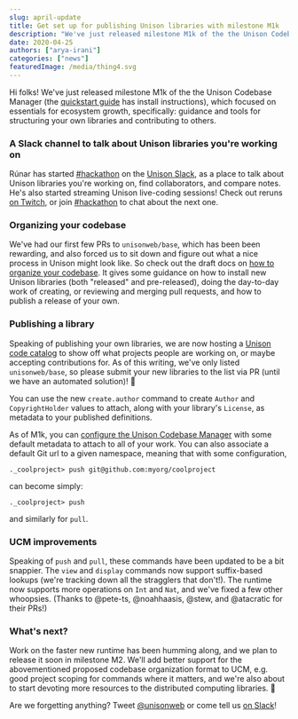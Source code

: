 ```yaml
---
slug: april-update
title: Get set up for publishing Unison libraries with milestone M1k
description: "We've just released milestone M1k of the the Unison Codebase Manager, which focused on essentials for ecosystem growth, specifically: guidance and tools for structuring and licensing your own libraries, and contributing to others."
date: 2020-04-25
authors: ["arya-irani"]
categories: ["news"]
featuredImage: /media/thing4.svg
---
```


Hi folks!  We've just released milestone M1k of the the Unison Codebase Manager (the [quickstart guide][quickstart] has install instructions), which focused on essentials for ecosystem growth, specifically: guidance and tools for structuring your own libraries and contributing to others.

### A Slack channel to talk about Unison libraries you're working on

Rúnar has started [#hackathon][hackathon] on the [Unison Slack][slack], as a place to talk about Unison libraries you're working on, find collaborators, and compare notes. He's also started streaming Unison live-coding sessions! Check out reruns [on Twitch](https://twitch.tv/runarorama), or join [#hackathon][hackathon] to chat about the next one.

### Organizing your codebase

We've had our first few PRs to `unisonweb/base`, which has been been rewarding, and also forced us to sit down and figure out what a nice process in Unison might look like.  So check out the draft docs on [how to organize your codebase][codebase-organization].  It gives some guidance on how to install new Unison libraries (both "released" and pre-released), doing the day-to-day work of creating, or reviewing and merging pull requests, and how to publish a release of your own.

### Publishing a library

Speaking of publishing your own libraries, we are now hosting a [Unison code catalog][libraries] to show off what projects people are working on, or maybe accepting contributions for.  As of this writing, we've only listed `unisonweb/base`, so please submit your new libraries to the list via PR (until we have an automated solution)! :slightly_smiling_face:

You can use the new `create.author` command to create `Author` and `CopyrightHolder` values to attach, along with your library's `License`, as metadata to your published definitions.

As of M1k, you can [configure the Unison Codebase Manager][configuration] with some default metadata to attach to all of your work.  You can also associate a default Git url to a given namespace, meaning that with some configuration,

```
._coolproject> push git@github.com:myorg/coolproject
```

can become simply:

```
._coolproject> push
```

and similarly for `pull`.

### UCM improvements

Speaking of `push` and `pull`, these commands have been updated to be a bit snappier.  The `view` and `display` commands now support suffix-based lookups (we're tracking down all the stragglers that don't!). The runtime now supports more operations on `Int` and `Nat`, and we've fixed a few other whoopsies.  (Thanks to @pete-ts, @noahhaasis, @stew, and @atacratic for their PRs!)

### What's next?

Work on the faster new runtime has been humming along, and we plan to release it soon in milestone M2.  We'll add better support for the abovementioned proposed codebase organization format to UCM, e.g. good project scoping for commands where it matters, and we're also about to start devoting more resources to the distributed computing libraries. :rocket:

Are we forgetting anything?  Tweet [@unisonweb][twitter] or come tell us [on Slack][slack]!



[codebase-organization]: /docs/codebase-organization
[configuration]: /docs/configuration
[libraries]: /docs/libraries
[quickstart]: /docs/quickstart
[hackathon]: https://slack.com/app_redirect?channel=C011CJFTQP9&team=TLL09QC85
[slack]: /slack
[twitter]: https://twitter.com/unisonweb

